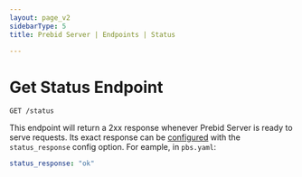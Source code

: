 ```yaml
---
layout: page_v2
sidebarType: 5
title: Prebid Server | Endpoints | Status

---
```


# Get Status Endpoint

 `GET /status`

This endpoint will return a 2xx response whenever Prebid Server is ready to serve requests.
Its exact response can be [configured](https://github.com/prebid/prebid-server/blob/master/docs/developers/configuration.md) with the `status_response`
config option. For eample, in `pbs.yaml`:

```yaml
status_response: "ok"
```
